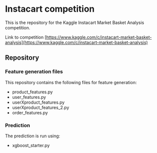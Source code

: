 # Instacart competition

This is the repository for the Kaggle Instacart Market Basket Analysis competition.

Link to competition [https://www.kaggle.com/c/instacart-market-basket-analysis](https://www.kaggle.com/c/instacart-market-basket-analysis)

## Repository

### Feature generation files

This repository contains the following files for feature generation:
- product_features.py
- user_features.py
- userXproduct_features.py
- userXproduct_features_2.py
- order_features.py

### Prediction

The prediction is run using:
- xgboost_starter.py


